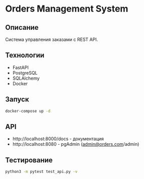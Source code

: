 # Orders Management System

## Описание

Система управления заказами с REST API.

## Технологии

- FastAPI
- PostgreSQL
- SQLAlchemy
- Docker

## Запуск

```bash
docker-compose up -d
```

## API

- http://localhost:8000/docs - документация
- http://localhost:8080 - pgAdmin (admin@orders.com/admin)

## Тестирование

```bash
python3 -m pytest test_api.py -v
```
